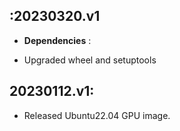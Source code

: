 :20230320.v1
------------------- 
-   **Dependencies** :

- Upgraded wheel and setuptools 

20230112.v1:
-------------------

- Released Ubuntu22.04 GPU image.
